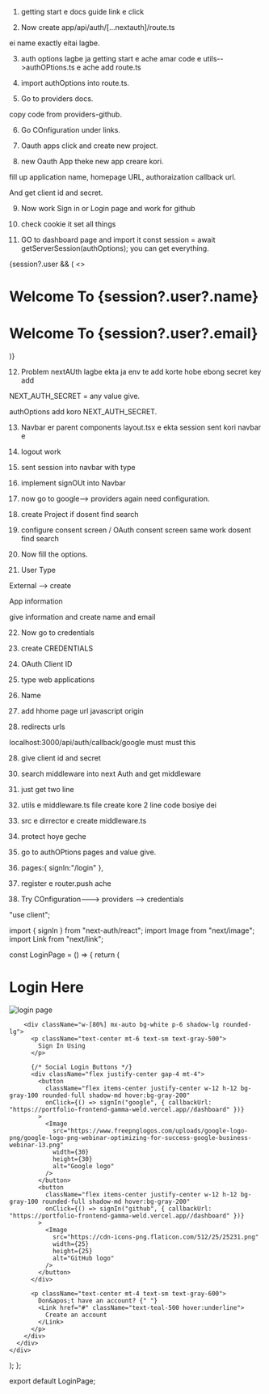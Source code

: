 
1. getting start e docs guide link e click

2. Now create app/api/auth/[...nextauth]/route.ts 

ei name exactly eitai lagbe.

3. auth options lagbe ja getting start e ache amar code e utils-->authOPtions.ts e ache add route.ts

4. import authOptions into route.ts.


<!-- Now implement Github -->


5. Go to providers docs.

copy code from providers-github.

6. Go COnfiguration under links.

7. Oauth apps click and create new project.

8. new Oauth App theke new app creare kori.

fill up application name, homepage URL, authoraization callback url.

And get client id and secret.

9. Now work Sign in or Login page and work for github

10. check cookie it set all things

11. GO to dashboard page and import it   const session = await getServerSession(authOptions); you can get everything.

{session?.user && (
        <>
          <h1 className="text-4xl text-center mt-10">
            Welcome To {session?.user?.name}
          </h1>
          <h1 className="text-4xl text-center mt-10">
            Welcome To {session?.user?.email}
          </h1>
)}


12. Problem nextAUth lagbe ekta ja env te add korte hobe ebong secret key add 

NEXT_AUTH_SECRET = any value give.

authOptions add koro NEXT_AUTH_SECRET.

13. Navbar er parent components layout.tsx e ekta session sent kori navbar e 

14. logout work

15. sent session into navbar with type

16. implement signOUt into Navbar


<!-- Now google -->


17. now go to google--> providers again need configuration.

18. create Project  if dosent find search

19. configure consent screen / OAuth consent screen  same work dosent find search

20. Now fill the options.

21. User Type

External --> create

App information

give information and create name and email

22. Now go to credentials 

23. create CREDENTIALS  

24. OAuth Client ID 

25. type web applications 

26. Name

27. add hhome page url javascript origin 

27. redirects urls

localhost:3000/api/auth/callback/google must must this

28. give client id and secret

<!-- 29. Protected route -->


30. search middleware into next Auth and get middleware

31. just get two line

32. utils e middleware.ts file create kore 2 line code bosiye dei

33. src e dirrector e create middleware.ts

34. protect hoye geche

35. go to authOPtions pages and value give.

36.   pages:{
    signIn:"/login"
  },


37. register e router.push ache


38. Try COnfiguration---> providers --> credentials




"use client";

import { signIn } from "next-auth/react";
import Image from "next/image";
import Link from "next/link";


const LoginPage = () => {
  return (
    <div className="w-[90%] mx-auto">
      <h1 className="text-center text-4xl mb-5 font-bold">
        Login <span className="text-teal-500">Here</span>
      </h1>
      <div className="grid grid-cols-1 md:grid-cols-2 gap-8 md:gap-10 items-center">
        <div>
          <Image
            src="https://img.freepik.com/free-vector/login-concept-illustration_114360-739.jpg?t=st=1710130697~exp=1710134297~hmac=f1b21d9c1823a0657d339c256a1c4ad8301168480e35b35aeba5106568a21010&w=740"
            width={500}
            height={200}
            alt="login page"
            className="w-full h-auto"
          />
        </div>

        <div className="w-[80%] mx-auto bg-white p-6 shadow-lg rounded-lg">
          <p className="text-center mt-6 text-sm text-gray-500">
            Sign In Using
          </p>

          {/* Social Login Buttons */}
          <div className="flex justify-center gap-4 mt-4">
            <button
              className="flex items-center justify-center w-12 h-12 bg-gray-100 rounded-full shadow-md hover:bg-gray-200"
              onClick={() => signIn("google", { callbackUrl: "https://portfolio-frontend-gamma-weld.vercel.app//dashboard" })}
            >
              <Image
                src="https://www.freepnglogos.com/uploads/google-logo-png/google-logo-png-webinar-optimizing-for-success-google-business-webinar-13.png"
                width={30}
                height={30}
                alt="Google logo"
              />
            </button>
            <button
              className="flex items-center justify-center w-12 h-12 bg-gray-100 rounded-full shadow-md hover:bg-gray-200"
              onClick={() => signIn("github", { callbackUrl: "https://portfolio-frontend-gamma-weld.vercel.app//dashboard" })}
            >
              <Image
                src="https://cdn-icons-png.flaticon.com/512/25/25231.png"
                width={25}
                height={25}
                alt="GitHub logo"
              />
            </button>
          </div>

          <p className="text-center mt-4 text-sm text-gray-600">
            Don&apos;t have an account? {" "}
            <Link href="#" className="text-teal-500 hover:underline">
              Create an account
            </Link>
          </p>
        </div>
      </div>
    </div>
  );
};

export default LoginPage;





